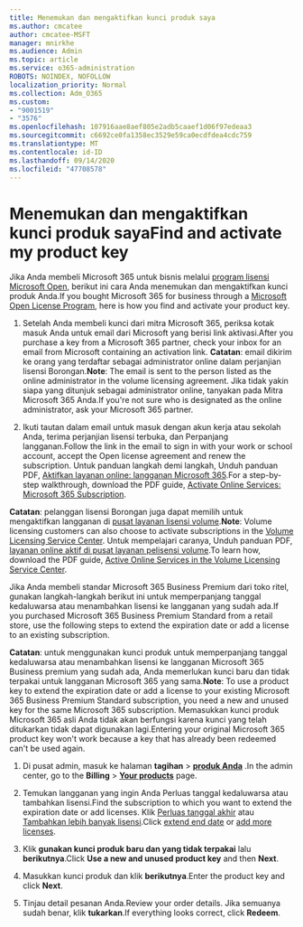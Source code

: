 ```yaml
---
title: Menemukan dan mengaktifkan kunci produk saya
ms.author: cmcatee
author: cmcatee-MSFT
manager: mnirkhe
ms.audience: Admin
ms.topic: article
ms.service: o365-administration
ROBOTS: NOINDEX, NOFOLLOW
localization_priority: Normal
ms.collection: Adm_O365
ms.custom:
- "9001519"
- "3576"
ms.openlocfilehash: 107916aae8aef805e2adb5caaef1d06f97edeaa3
ms.sourcegitcommit: c6692ce0fa1358ec3529e59ca0ecdfdea4cdc759
ms.translationtype: MT
ms.contentlocale: id-ID
ms.lasthandoff: 09/14/2020
ms.locfileid: "47708578"
---
```

# <a name="find-and-activate-my-product-key"></a><span data-ttu-id="62558-102">Menemukan dan mengaktifkan kunci produk saya</span><span class="sxs-lookup"><span data-stu-id="62558-102">Find and activate my product key</span></span>

<span data-ttu-id="62558-103">Jika Anda membeli Microsoft 365 untuk bisnis melalui [program lisensi Microsoft Open](https://go.microsoft.com/fwlink/p/?LinkID=613298), berikut ini cara Anda menemukan dan mengaktifkan kunci produk Anda.</span><span class="sxs-lookup"><span data-stu-id="62558-103">If you bought Microsoft 365 for business through a [Microsoft Open License Program](https://go.microsoft.com/fwlink/p/?LinkID=613298), here is how you find and activate your product key.</span></span>

1. <span data-ttu-id="62558-104">Setelah Anda membeli kunci dari mitra Microsoft 365, periksa kotak masuk Anda untuk email dari Microsoft yang berisi link aktivasi.</span><span class="sxs-lookup"><span data-stu-id="62558-104">After you purchase a key from a Microsoft 365 partner, check your inbox for an email from Microsoft containing an activation link.</span></span>  <span data-ttu-id="62558-105">**Catatan**: email dikirim ke orang yang terdaftar sebagai administrator online dalam perjanjian lisensi Borongan.</span><span class="sxs-lookup"><span data-stu-id="62558-105">**Note**: The email is sent to the person listed as the online administrator in the volume licensing agreement.</span></span>  <span data-ttu-id="62558-106">Jika tidak yakin siapa yang ditunjuk sebagai administrator online, tanyakan pada Mitra Microsoft 365 Anda.</span><span class="sxs-lookup"><span data-stu-id="62558-106">If you're not sure who is designated as the online administrator, ask your Microsoft 365 partner.</span></span>

2. <span data-ttu-id="62558-107">Ikuti tautan dalam email untuk masuk dengan akun kerja atau sekolah Anda, terima perjanjian lisensi terbuka, dan Perpanjang langganan.</span><span class="sxs-lookup"><span data-stu-id="62558-107">Follow the link in the email to sign in with your work or school account, accept the Open license agreement and renew the subscription.</span></span>  <span data-ttu-id="62558-108">Untuk panduan langkah demi langkah, Unduh panduan PDF, [Aktifkan layanan online: langganan Microsoft 365](https://go.microsoft.com/fwlink/p/?LinkId=618100).</span><span class="sxs-lookup"><span data-stu-id="62558-108">For a step-by-step walkthrough, download the PDF guide, [Activate Online Services: Microsoft 365 Subscription](https://go.microsoft.com/fwlink/p/?LinkId=618100).</span></span> 

<span data-ttu-id="62558-109">**Catatan**: pelanggan lisensi Borongan juga dapat memilih untuk mengaktifkan langganan di [pusat layanan lisensi volume](https://go.microsoft.com/fwlink/p/?LinkID=282016).</span><span class="sxs-lookup"><span data-stu-id="62558-109">**Note**: Volume licensing customers can also choose to activate subscriptions in the [Volume Licensing Service Center](https://go.microsoft.com/fwlink/p/?LinkID=282016).</span></span>  <span data-ttu-id="62558-110">Untuk mempelajari caranya, Unduh panduan PDF, [layanan online aktif di pusat layanan pelisensi volume](https://go.microsoft.com/fwlink/p/?LinkId=618096).</span><span class="sxs-lookup"><span data-stu-id="62558-110">To learn how, download the PDF guide, [Active Online Services in the Volume Licensing Service Center](https://go.microsoft.com/fwlink/p/?LinkId=618096).</span></span>

<span data-ttu-id="62558-111">Jika Anda membeli standar Microsoft 365 Business Premium dari toko ritel, gunakan langkah-langkah berikut ini untuk memperpanjang tanggal kedaluwarsa atau menambahkan lisensi ke langganan yang sudah ada.</span><span class="sxs-lookup"><span data-stu-id="62558-111">If you purchased Microsoft 365 Business Premium Standard from a retail store, use the following steps to extend the expiration date or add a license to an existing subscription.</span></span>

<span data-ttu-id="62558-112">**Catatan**: untuk menggunakan kunci produk untuk memperpanjang tanggal kedaluwarsa atau menambahkan lisensi ke langganan Microsoft 365 Business premium yang sudah ada, Anda memerlukan kunci baru dan tidak terpakai untuk langganan Microsoft 365 yang sama.</span><span class="sxs-lookup"><span data-stu-id="62558-112">**Note**: To use a product key to extend the expiration date or add a license to your existing Microsoft 365 Business Premium Standard subscription, you need a new and unused key for the same Microsoft  365 subscription.</span></span>  <span data-ttu-id="62558-113">Memasukkan kunci produk Microsoft 365 asli Anda tidak akan berfungsi karena kunci yang telah ditukarkan tidak dapat digunakan lagi.</span><span class="sxs-lookup"><span data-stu-id="62558-113">Entering your original Microsoft  365 product key won't work because a key that has already been redeemed can't be used again.</span></span>

1. <span data-ttu-id="62558-114">Di pusat admin, masuk ke halaman **tagihan**  >  **[produk Anda](https://go.microsoft.com/fwlink/p/?linkid=842054)** .</span><span class="sxs-lookup"><span data-stu-id="62558-114">In the admin center, go to the **Billing** > **[Your products](https://go.microsoft.com/fwlink/p/?linkid=842054)** page.</span></span>

2. <span data-ttu-id="62558-115">Temukan langganan yang ingin Anda Perluas tanggal kedaluwarsa atau tambahkan lisensi.</span><span class="sxs-lookup"><span data-stu-id="62558-115">Find the subscription to which you want to extend the expiration date or add licenses.</span></span>  <span data-ttu-id="62558-116">Klik [Perluas tanggal akhir](https://go.microsoft.com/fwlink/p/?linkid=842054) atau [Tambahkan lebih banyak lisensi](https://go.microsoft.com/fwlink/p/?linkid=842054).</span><span class="sxs-lookup"><span data-stu-id="62558-116">Click [extend end date](https://go.microsoft.com/fwlink/p/?linkid=842054) or [add more licenses](https://go.microsoft.com/fwlink/p/?linkid=842054).</span></span>

3. <span data-ttu-id="62558-117">Klik **gunakan kunci produk baru dan yang tidak terpakai** lalu **berikutnya**.</span><span class="sxs-lookup"><span data-stu-id="62558-117">Click **Use a new and unused product key** and then **Next**.</span></span>

4. <span data-ttu-id="62558-118">Masukkan kunci produk dan klik **berikutnya**.</span><span class="sxs-lookup"><span data-stu-id="62558-118">Enter the product key and click **Next**.</span></span>

5. <span data-ttu-id="62558-119">Tinjau detail pesanan Anda.</span><span class="sxs-lookup"><span data-stu-id="62558-119">Review your order details.</span></span>  <span data-ttu-id="62558-120">Jika semuanya sudah benar, klik **tukarkan**.</span><span class="sxs-lookup"><span data-stu-id="62558-120">If everything looks correct, click **Redeem**.</span></span>